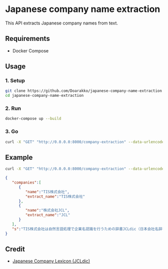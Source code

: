 # Japanese company name extraction

This API extracts Japanese company names from text.

## Requirements

- Docker Compose

## Usage

### 1. Setup

```sh
git clone https://github.com/Doarakko/japanese-company-name-extraction
cd japanese-company-name-extraction
```

### 2. Run

```sh
docker-compose up --build
```

### 3. Go

```sh
curl -X "GET" "http://0.0.0.0:8000/company-extraction" --data-urlencode "s=<text>"
```

## Example

```sh
curl -X "GET" "http://0.0.0.0:8000/company-extraction" --data-urlencode "s=TIS株式会社は自然言語処理で企業名認識を行うための辞書JCLdic（日本会社名辞書）を無償公開。"
```

```json
{
   "companies":[
      {
         "name":"TIS株式会社",
         "extract_name":"TIS株式会社"
      },
      {
         "name":"株式会社JCL",
         "extract_name":"JCL"
      }
   ],
   "s":"TIS株式会社は自然言語処理で企業名認識を行うための辞書JCLdic（日本会社名辞書）を無償公開。"
}
```

## Credit

- [Japanese Company Lexicon (JCLdic)](https://github.com/chakki-works/Japanese-Company-Lexicon)

